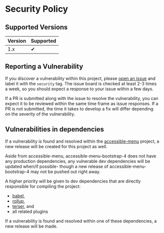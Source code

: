 # Security Policy

## Supported Versions

| Version | Supported          |
| ------- | ------------------ |
| 1.x     | ✔                  |

## Reporting a Vulnerability

If you discover a vulnerability within this project, please [open an issue](https://github.com/NickDJM/accessible-menu-bootstrap-4/issues/new) and label it with the `security` tag. The issue board is checked at least 2-3 times a week, so you should expect a response to your issue within a few days.

If a PR is submitted along with the issue to resolve the vulnerability, you can expect it to be reviewed within the same time frame as issue responses. If a PR is not submitted, the time it takes to develop a fix will differ depending on the severity of the vulnerability.

## Vulnerabilities in dependencies

If a vulnerability is found and resolved within the [accessible-menu](https://github.com/NickDJM/accessible-menu) project, a new release will be created for this project as well.

Aside from accessible-menu, accessible-menu-bootstrap-4 does not have any production dependencies, any vulnerable dev dependencies will be updated when/if possible- though a new release of accessible-menu-bootstrap-4 may not be pushed out right away.

A higher priority will be given to dev dependencies that are directly responsible for compiling the project:

- [babel](https://github.com/babel/babel),
- [rollup](https://github.com/rollup/rollup),
- [terser](https://github.com/terser/terser), and
- all related plugins

If a vulnerability is found and resolved within one of these dependencies, a new release will be made.
